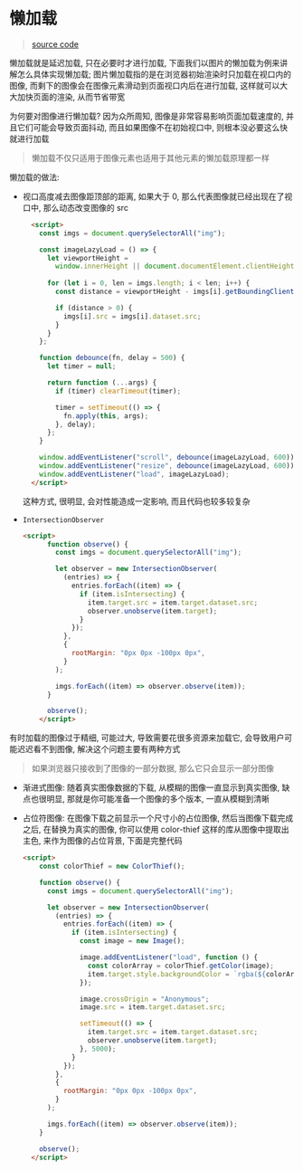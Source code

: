 # 懒加载

> [source code](https://github.com/dsz411/dsz411.github.io/tree/main/blog-examples/lazy-load)

懒加载就是延迟加载, 只在必要时才进行加载, 下面我们以图片的懒加载为例来讲解怎么具体实现懒加载; 图片懒加载指的是在浏览器初始渲染时只加载在视口内的图像, 而剩下的图像会在图像元素滑动到页面视口内后在进行加载, 这样就可以大大加快页面的渲染, 从而节省带宽

为何要对图像进行懒加载? 因为众所周知, 图像是非常容易影响页面加载速度的, 并且它们可能会导致页面抖动, 而且如果图像不在初始视口中, 则根本没必要这么快就进行加载

> 懒加载不仅只适用于图像元素也适用于其他元素的懒加载原理都一样

懒加载的做法:

- 视口高度减去图像距顶部的距离, 如果大于 0, 那么代表图像就已经出现在了视口中, 那么动态改变图像的 src

  ```html
    <script>
      const imgs = document.querySelectorAll("img");
  
      const imageLazyLoad = () => {
        let viewportHeight =
          window.innerHeight || document.documentElement.clientHeight;
        
        for (let i = 0, len = imgs.length; i < len; i++) {
          const distance = viewportHeight - imgs[i].getBoundingClientRect().top;
  
          if (distance > 0) {
            imgs[i].src = imgs[i].dataset.src;
          }
        }
      };
  
      function debounce(fn, delay = 500) {
        let timer = null;
  
        return function (...args) {
          if (timer) clearTimeout(timer);
  
          timer = setTimeout(() => {
            fn.apply(this, args);
          }, delay);
        };
      }
  
      window.addEventListener("scroll", debounce(imageLazyLoad, 600));
      window.addEventListener("resize", debounce(imageLazyLoad, 600));
      window.addEventListener("load", imageLazyLoad);
    </script>
  ```

  这种方式, 很明显, 会对性能造成一定影响, 而且代码也较多较复杂

- `IntersectionObserver`

  ```html
  <script>
        function observe() {
          const imgs = document.querySelectorAll("img");
  
          let observer = new IntersectionObserver(
            (entries) => {
              entries.forEach((item) => {
                if (item.isIntersecting) {
                  item.target.src = item.target.dataset.src;
                  observer.unobserve(item.target);
                }
              });
            },
            {
              rootMargin: "0px 0px -100px 0px",
            }
          );
  
          imgs.forEach((item) => observer.observe(item));
        }
  
        observe();
      </script>
  ```

有时加载的图像过于精细, 可能过大, 导致需要花很多资源来加载它, 会导致用户可能迟迟看不到图像, 解决这个问题主要有两种方式

> 如果浏览器只接收到了图像的一部分数据, 那么它只会显示一部分图像

- 渐进式图像: 随着真实图像数据的下载, 从模糊的图像一直显示到真实图像, 缺点也很明显, 那就是你可能准备一个图像的多个版本, 一直从模糊到清晰

- 占位符图像: 在图像下载之前显示一个尺寸小的占位图像, 然后当图像下载完成之后, 在替换为真实的图像, 你可以使用 color-thief 这样的库从图像中提取出主色, 来作为图像的占位背景, 下面是完整代码

  ```html
  <script>
      const colorThief = new ColorThief();
  
      function observe() {
        const imgs = document.querySelectorAll("img");
  
        let observer = new IntersectionObserver(
          (entries) => {
            entries.forEach((item) => {
              if (item.isIntersecting) {
                const image = new Image();
  
                image.addEventListener("load", function () {
                  const colorArray = colorThief.getColor(image);
                  item.target.style.backgroundColor = `rgba(${colorArray[0]}, ${colorArray[1]}, ${colorArray[2]})`;
                });
  
                image.crossOrigin = "Anonymous";
                image.src = item.target.dataset.src;
  
                setTimeout(() => {
                  item.target.src = item.target.dataset.src;
                  observer.unobserve(item.target);
                }, 5000);
              }
            });
          },
          {
            rootMargin: "0px 0px -100px 0px",
          }
        );
  
        imgs.forEach((item) => observer.observe(item));
      }
  
      observe();
    </script>
  ```
